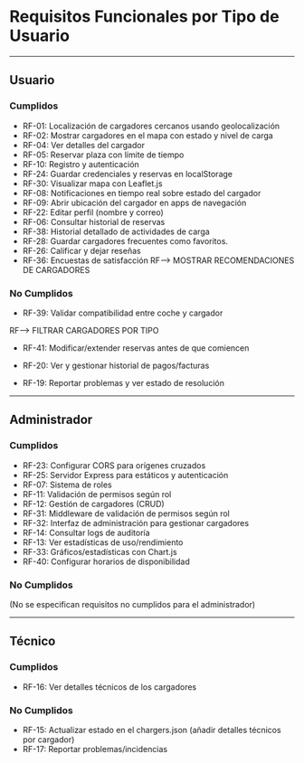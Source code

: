 # Requisitos Funcionales por Tipo de Usuario

---

## Usuario

### Cumplidos
- RF-01: Localización de cargadores cercanos usando geolocalización
- RF-02: Mostrar cargadores en el mapa con estado y nivel de carga
- RF-04: Ver detalles del cargador
- RF-05: Reservar plaza con límite de tiempo
- RF-10: Registro y autenticación
- RF-24: Guardar credenciales y reservas en localStorage
- RF-30: Visualizar mapa con Leaflet.js
- RF-08: Notificaciones en tiempo real sobre estado del cargador
- RF-09: Abrir ubicación del cargador en apps de navegación
- RF-22: Editar perfil (nombre y correo)
- RF-06: Consultar historial de reservas
- RF-38: Historial detallado de actividades de carga
- RF-28: Guardar cargadores frecuentes como favoritos.
- RF-26: Calificar y dejar reseñas
- RF-36: Encuestas de satisfacción
  RF--> MOSTRAR RECOMENDACIONES DE CARGADORES

### No Cumplidos
- RF-39: Validar compatibilidad entre coche y cargador

RF--> FILTRAR CARGADORES POR TIPO

- RF-41: Modificar/extender reservas antes de que comiencen

- RF-20: Ver y gestionar historial de pagos/facturas


- RF-19: Reportar problemas y ver estado de resolución
---

## Administrador

### Cumplidos
- RF-23: Configurar CORS para orígenes cruzados
- RF-25: Servidor Express para estáticos y autenticación
- RF-07: Sistema de roles
- RF-11: Validación de permisos según rol
- RF-12: Gestión de cargadores (CRUD)
- RF-31: Middleware de validación de permisos según rol
- RF-32: Interfaz de administración para gestionar cargadores
- RF-14: Consultar logs de auditoría
- RF-13: Ver estadísticas de uso/rendimiento
- RF-33: Gráficos/estadísticas con Chart.js
- RF-40: Configurar horarios de disponibilidad

### No Cumplidos
(No se especifican requisitos no cumplidos para el administrador)

---

## Técnico

### Cumplidos
- RF-16: Ver detalles técnicos de los cargadores

### No Cumplidos
- RF-15: Actualizar estado en el chargers.json (añadir detalles técnicos por cargador)
- RF-17: Reportar problemas/incidencias  
